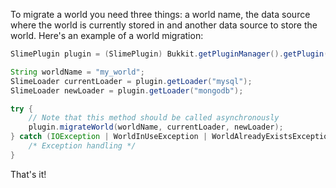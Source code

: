 To migrate a world you need three things: a world name, the data source where the world is currently stored in and another data source to store the world. Here's an example of a world migration:
```java
SlimePlugin plugin = (SlimePlugin) Bukkit.getPluginManager().getPlugin("SlimeWorldManager");

String worldName = "my_world";
SlimeLoader currentLoader = plugin.getLoader("mysql");
SlimeLoader newLoader = plugin.getLoader("mongodb");

try {
    // Note that this method should be called asynchronously
    plugin.migrateWorld(worldName, currentLoader, newLoader);
} catch (IOException | WorldInUseException | WorldAlreadyExistsException | UnknownWorldException ex) {
    /* Exception handling */
}
```

That's it!